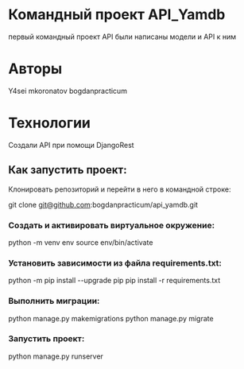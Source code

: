 # Командный проект API_Yamdb

первый командный проект API были написаны модели и API к ним

# Авторы
Y4sei
mkoronatov
bogdanpracticum

# Технологии

Создали API при помощи DjangoRest

## Как запустить проект:

Клонировать репозиторий и перейти в него в командной строке:

git clone git@github.com:bogdanpracticum/api_yamdb.git

### Cоздать и активировать виртуальное окружение:

python -m venv env
source env/bin/activate

### Установить зависимости из файла requirements.txt:

python -m pip install --upgrade pip
pip install -r requirements.txt

### Выполнить миграции:

python manage.py makemigrations
python manage.py migrate 

### Запустить проект:

python manage.py runserver
